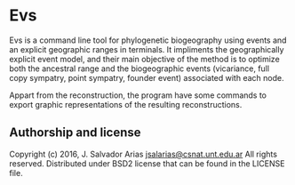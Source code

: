 Evs
===

Evs is a command line tool for phylogenetic biogeography using events and an
explicit geographic ranges in terminals. It impliments the geographically
explicit event model, and their main objective of the method is to optimize
both the ancestral range and the biogeographic events (vicariance, full copy
sympatry, point sympatry, founder event) associated with each node.

Appart from the reconstruction, the program have some commands to export
graphic representations of the resulting reconstructions.

Authorship and license
----------------------

Copyright (c) 2016, J. Salvador Arias <jsalarias@csnat.unt.edu.ar>
All rights reserved.
Distributed under BSD2 license that can be found in the LICENSE file.

